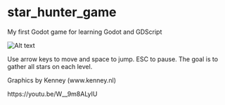 # star_hunter_game
My first Godot game for learning Godot and GDScript

![Alt text](https://github.com/LarsBergqvist/star_hunter_game/blob/master/screenshot.png?raw=true "Screenshot")


<p>
Use arrow keys to move and space to jump. ESC to pause. The goal is to gather all stars on each level.
<p>
Graphics by Kenney (www.kenney.nl)
<p>
https://youtu.be/W__9m8ALyIU
<p>
<p>
 
